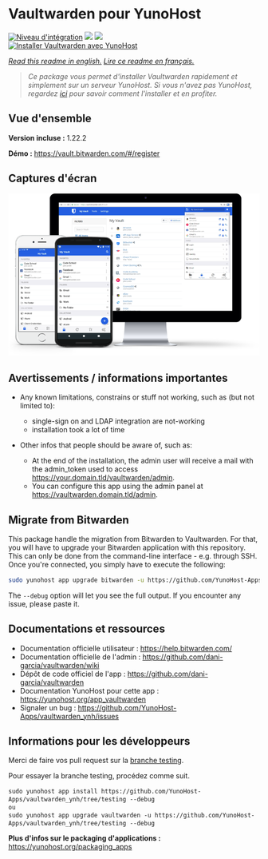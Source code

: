 # Vaultwarden pour YunoHost

[![Niveau d'intégration](https://dash.yunohost.org/integration/vaultwarden.svg)](https://dash.yunohost.org/appci/app/vaultwarden) ![](https://ci-apps.yunohost.org/ci/badges/vaultwarden.status.svg) ![](https://ci-apps.yunohost.org/ci/badges/vaultwarden.maintain.svg)  
[![Installer Vaultwarden avec YunoHost](https://install-app.yunohost.org/install-with-yunohost.svg)](https://install-app.yunohost.org/?app=vaultwarden)

*[Read this readme in english.](./README.md)*
*[Lire ce readme en français.](./README_fr.md)*

> *Ce package vous permet d'installer Vaultwarden rapidement et simplement sur un serveur YunoHost.
Si vous n'avez pas YunoHost, regardez [ici](https://yunohost.org/#/install) pour savoir comment l'installer et en profiter.*

## Vue d'ensemble

**Version incluse :** 1.22.2

**Démo :** https://vault.bitwarden.com/#/register

## Captures d'écran

![](./doc/screenshots/screenshot1.png)

## Avertissements / informations importantes

* Any known limitations, constrains or stuff not working, such as (but not limited to):
    * single-sign on and LDAP integration are not-working
    * installation took a lot of time

* Other infos that people should be aware of, such as:
    * At the end of the installation, the admin user will receive a mail with the admin_token used to access https://your.domain.tld/vaultwarden/admin.
    * You can configure this app using the admin panel at https://vaultwarden.domain.tld/admin.

## Migrate from Bitwarden

This package handle the migration from Bitwarden to Vaultwarden.
For that, you will have to upgrade your Bitwarden application with this repository.
This can only be done from the command-line interface - e.g. through SSH.
Once you're connected, you simply have to execute the following:

```bash
sudo yunohost app upgrade bitwarden -u https://github.com/YunoHost-Apps/vaultwarden_ynh --debug
```

The `--debug` option will let you see the full output. If you encounter any issue, please paste it.

## Documentations et ressources

* Documentation officielle utilisateur : https://help.bitwarden.com/
* Documentation officielle de l'admin : https://github.com/dani-garcia/vaultwarden/wiki
* Dépôt de code officiel de l'app : https://github.com/dani-garcia/vaultwarden
* Documentation YunoHost pour cette app : https://yunohost.org/app_vaultwarden
* Signaler un bug : https://github.com/YunoHost-Apps/vaultwarden_ynh/issues

## Informations pour les développeurs

Merci de faire vos pull request sur la [branche testing](https://github.com/YunoHost-Apps/vaultwarden_ynh/tree/testing).

Pour essayer la branche testing, procédez comme suit.
```
sudo yunohost app install https://github.com/YunoHost-Apps/vaultwarden_ynh/tree/testing --debug
ou
sudo yunohost app upgrade vaultwarden -u https://github.com/YunoHost-Apps/vaultwarden_ynh/tree/testing --debug
```

**Plus d'infos sur le packaging d'applications :** https://yunohost.org/packaging_apps
